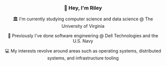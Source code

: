<div align="center">
  <h3 align="center">👋 Hey, I'm Riley</h3>
  🏛️ I'm currently studying computer science and data science @ The University of Virginia

🏢 Previously I've done software engineering @ Dell Technologies and the U.S. Navy

💻 My interests revolve around areas such as operating systems, distributed systems, and infrastructure tooling
</div>


<!---
nfletcher27/nfletcher27 is a ✨ special ✨ repository because its `README.md` (this file) appears on your GitHub profile.
You can click the Preview link to take a look at your changes.
--->
